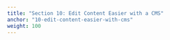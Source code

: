 ```yaml
---
title: "Section 10: Edit Content Easier with a CMS"
anchor: "10-edit-content-easier-with-cms"
weight: 100
---
```

